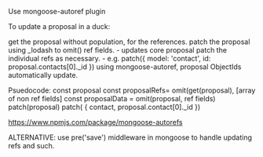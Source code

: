 Use mongoose-autoref plugin

To update a proposal in a duck:

get the proposal without population, for the references.
patch the proposal using _lodash to omit() ref fields. - updates core proposal
patch the individual refs as necessary. - e.g. patch({ model: 'contact', id: proposal.contacts[0]._id })
using mongoose-autoref, proposal ObjectIds automatically update.

Psuedocode:
const proposal
const proposalRefs= omit(get(proposal), [array of non ref fields]
const proposalData = omit(proposal, ref fields)
patch(proposal)
patch( { contact, proposal.contact[0]._id })


https://www.npmjs.com/package/mongoose-autorefs

ALTERNATIVE:
use pre('save') middleware in mongoose to handle updating refs and such.

